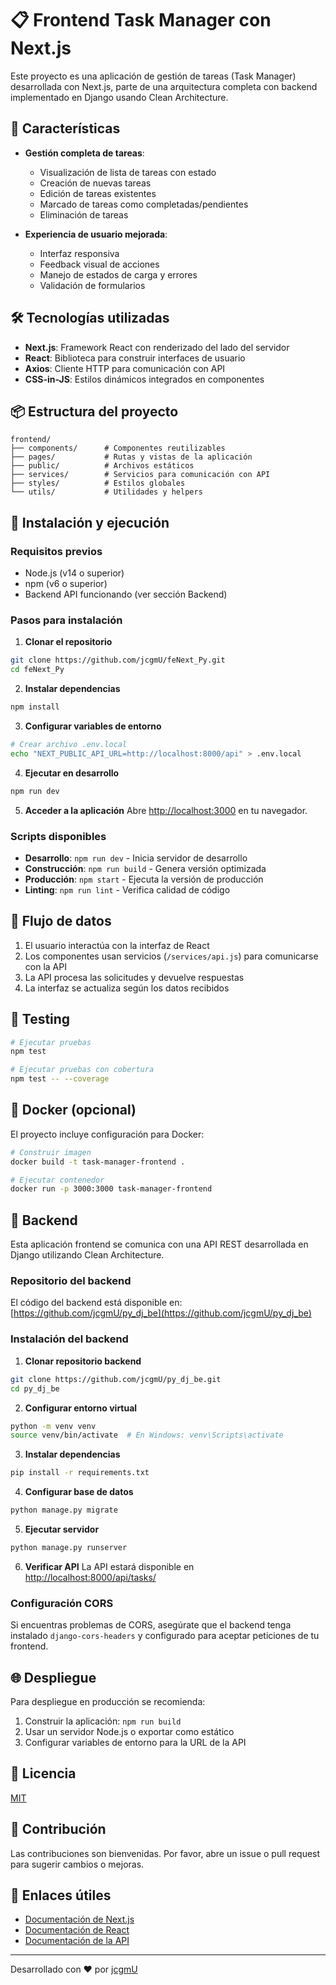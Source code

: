# 📋 Frontend Task Manager con Next.js

Este proyecto es una aplicación de gestión de tareas (Task Manager) desarrollada con Next.js, parte de una arquitectura completa con backend implementado en Django usando Clean Architecture.

## 🌟 Características

- **Gestión completa de tareas**:

  - Visualización de lista de tareas con estado
  - Creación de nuevas tareas
  - Edición de tareas existentes
  - Marcado de tareas como completadas/pendientes
  - Eliminación de tareas

- **Experiencia de usuario mejorada**:
  - Interfaz responsiva
  - Feedback visual de acciones
  - Manejo de estados de carga y errores
  - Validación de formularios

## 🛠️ Tecnologías utilizadas

- **Next.js**: Framework React con renderizado del lado del servidor
- **React**: Biblioteca para construir interfaces de usuario
- **Axios**: Cliente HTTP para comunicación con API
- **CSS-in-JS**: Estilos dinámicos integrados en componentes

## 📦 Estructura del proyecto

```
frontend/
├── components/      # Componentes reutilizables
├── pages/           # Rutas y vistas de la aplicación
├── public/          # Archivos estáticos
├── services/        # Servicios para comunicación con API
├── styles/          # Estilos globales
└── utils/           # Utilidades y helpers
```

## 🚀 Instalación y ejecución

### Requisitos previos

- Node.js (v14 o superior)
- npm (v6 o superior)
- Backend API funcionando (ver sección Backend)

### Pasos para instalación

1. **Clonar el repositorio**

```bash
git clone https://github.com/jcgmU/feNext_Py.git
cd feNext_Py
```

2. **Instalar dependencias**

```bash
npm install
```

3. **Configurar variables de entorno**

```bash
# Crear archivo .env.local
echo "NEXT_PUBLIC_API_URL=http://localhost:8000/api" > .env.local
```

4. **Ejecutar en desarrollo**

```bash
npm run dev
```

5. **Acceder a la aplicación**
   Abre [http://localhost:3000](http://localhost:3000) en tu navegador.

### Scripts disponibles

- **Desarrollo**: `npm run dev` - Inicia servidor de desarrollo
- **Construcción**: `npm run build` - Genera versión optimizada
- **Producción**: `npm start` - Ejecuta la versión de producción
- **Linting**: `npm run lint` - Verifica calidad de código

## 🔄 Flujo de datos

1. El usuario interactúa con la interfaz de React
2. Los componentes usan servicios (`/services/api.js`) para comunicarse con la API
3. La API procesa las solicitudes y devuelve respuestas
4. La interfaz se actualiza según los datos recibidos

## 🧪 Testing

```bash
# Ejecutar pruebas
npm test

# Ejecutar pruebas con cobertura
npm test -- --coverage
```

## 🐳 Docker (opcional)

El proyecto incluye configuración para Docker:

```bash
# Construir imagen
docker build -t task-manager-frontend .

# Ejecutar contenedor
docker run -p 3000:3000 task-manager-frontend
```

## 🔌 Backend

Esta aplicación frontend se comunica con una API REST desarrollada en Django utilizando Clean Architecture.

### Repositorio del backend

El código del backend está disponible en: [https://github.com/jcgmU/py_dj_be](https://github.com/jcgmU/py_dj_be)

### Instalación del backend

1. **Clonar repositorio backend**

```bash
git clone https://github.com/jcgmU/py_dj_be.git
cd py_dj_be
```

2. **Configurar entorno virtual**

```bash
python -m venv venv
source venv/bin/activate  # En Windows: venv\Scripts\activate
```

3. **Instalar dependencias**

```bash
pip install -r requirements.txt
```

4. **Configurar base de datos**

```bash
python manage.py migrate
```

5. **Ejecutar servidor**

```bash
python manage.py runserver
```

6. **Verificar API**
   La API estará disponible en [http://localhost:8000/api/tasks/](http://localhost:8000/api/tasks/)

### Configuración CORS

Si encuentras problemas de CORS, asegúrate que el backend tenga instalado `django-cors-headers` y configurado para aceptar peticiones de tu frontend.

## 🌐 Despliegue

Para despliegue en producción se recomienda:

1. Construir la aplicación: `npm run build`
2. Usar un servidor Node.js o exportar como estático
3. Configurar variables de entorno para la URL de la API

## 📝 Licencia

[MIT](https://choosealicense.com/licenses/mit/)

## 👥 Contribución

Las contribuciones son bienvenidas. Por favor, abre un issue o pull request para sugerir cambios o mejoras.

## 🔗 Enlaces útiles

- [Documentación de Next.js](https://nextjs.org/docs)
- [Documentación de React](https://reactjs.org/docs)
- [Documentación de la API](https://github.com/jcgmU/py_dj_be/blob/main/README.md)

---

Desarrollado con ❤️ por [jcgmU](https://github.com/jcgmU)
